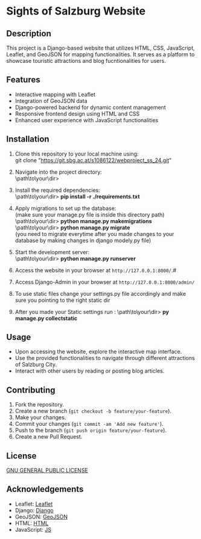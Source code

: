 # Sights of Salzburg Website

## Description
This project is a Django-based website that utilizes HTML, CSS, JavaScript, Leaflet, and GeoJSON for mapping functionalities. It serves as a platform to showcase touristic attractions and blog fucntionalities for users. 

## Features
- Interactive mapping with Leaflet
- Integration of GeoJSON data
- Django-powered backend for dynamic content management
- Responsive frontend design using HTML and CSS
- Enhanced user experience with JavaScript functionalities

## Installation
1. Clone this repository to your local machine using:<br>
git clone "https://git.sbg.ac.at/s1086122/webproject_ss_24.git"

2. Navigate into the project directory:<br>
\path\to\your\dir>

3. Install the required dependencies:<br>
\path\to\your\dir> **pip install -r ./requirements.txt**

4. Apply migrations to set up the database:<br>
(make sure your manage.py file is inside this directory path)<br>
\path\to\your\dir> **python manage.py makemigrations** <br>
\path\to\your\dir> **python manage.py migrate**<br>
(you need to migrate everytime after you made changes to your database by making changes in django modely.py file)<br>


5. Start the development server:<br>
\path\to\your\dir> **python manage.py runserver**<br>


6. Access the website in your browser at `http://127.0.0.1:8000/`.#

7. Access Django-Admin in your browser at `http://127.0.0.1:8000/admin/`

8. To use static files change your settings.py file accordingly and make sure you pointing to the right static dir

9. After you made your Static settings run : 
\path\to\your\dir> **py manage.py collectstatic**<br>


## Usage
- Upon accessing the website, explore the interactive map interface.<br>
- Use the provided functionalities to navigate through different attractions of Salzburg City.<br>
- Interact with other users by reading or posting blog articles.<br>

## Contributing

1. Fork the repository.<br>
2. Create a new branch (`git checkout -b feature/your-feature`).<br>
3. Make your changes.<br>
4. Commit your changes (`git commit -am 'Add new feature'`).<br>
5. Push to the branch (`git push origin feature/your-feature`).<br>
6. Create a new Pull Request.<br>

## License
[  GNU GENERAL PUBLIC LICENSE ](/webproject_ss_24/LiCENSE)

## Acknowledgements
- Leaflet: [Leaflet](https://leafletjs.com/)
- Django: [Django](https://www.djangoproject.com/)
- GeoJSON: [GeoJSON](https://geojson.org/)
- HTML: [HTML](https://html.com/)
- JavaScript: [JS](https://www.javascript.com/)



